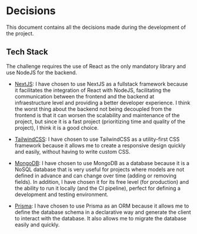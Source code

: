# Decisions

This document contains all the decisions made during the development of the project.

## Tech Stack

The challenge requires the use of React as the only mandatory library and use NodeJS for the backend.

- [NextJS](https://nextjs.org/): I have chosen to use NextJS as a fullstack framework because it facilitates the integration of React with NodeJS, facilitating the communication between the frontend and the backend at infraestructure level and providing a better developer experience. I think the worst thing about the backend not being decoupled from the frontend is that it can worsen the scalability and maintenance of the project, but since it is a fast project (prioritizing time and quality of the project), I think it is a good choice.

- [TailwindCSS](https://tailwindcss.com/): I have chosen to use TailwindCSS as a utility-first CSS framework because it allows me to create a responsive design quickly and easily, without having to write custom CSS.

- [MongoDB](https://www.mongodb.com/): I have chosen to use MongoDB as a database because it is a NoSQL database that is very useful for projects where models are not defined in advance and can change over time (adding or removing fields). In addition, I have chosen it for its free level (for production) and the ability to run it locally (and the CI pipeline), perfect for defining a development and testing environment.

- [Prisma](https://www.prisma.io/): I have chosen to use Prisma as an ORM because it allows me to define the database schema in a declarative way and generate the client to interact with the database. It also allows me to migrate the database easily and quickly.

